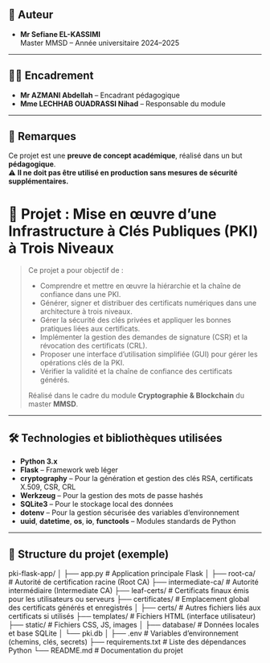 

## 👤 Auteur

- **Mr Sefiane EL-KASSIMI**  
  Master MMSD – Année universitaire 2024–2025

---

## 🧑‍🏫 Encadrement

- **Mr AZMANI Abdellah** – Encadrant pédagogique  
- **Mme LECHHAB OUADRASSI Nihad** – Responsable du module

---

## 📝 Remarques

Ce projet est une **preuve de concept académique**, réalisé dans un but **pédagogique**.  
⚠️ **Il ne doit pas être utilisé en production sans mesures de sécurité supplémentaires.**


 
 # 📌 Projet : Mise en œuvre d’une Infrastructure à Clés Publiques (PKI) à Trois Niveaux

> Ce projet a pour objectif de :
>
> - Comprendre et mettre en œuvre la hiérarchie et la chaîne de confiance dans une PKI.
> - Générer, signer et distribuer des certificats numériques dans une architecture à trois niveaux.
> - Gérer la sécurité des clés privées et appliquer les bonnes pratiques liées aux certificats.
> - Implémenter la gestion des demandes de signature (CSR) et la révocation des certificats (CRL).
> - Proposer une interface d’utilisation simplifiée (GUI) pour gérer les opérations clés de la PKI.
> - Vérifier la validité et la chaîne de confiance des certificats générés.
>
> Réalisé dans le cadre du module **Cryptographie & Blockchain** du master **MMSD**.

---

## 🛠️ Technologies et bibliothèques utilisées

- **Python 3.x**
- **Flask** – Framework web léger
- **cryptography** – Pour la génération et gestion des clés RSA, certificats X.509, CSR, CRL
- **Werkzeug** – Pour la gestion des mots de passe hashés
- **SQLite3** – Pour le stockage local des données
- **dotenv** – Pour la gestion sécurisée des variables d’environnement
- **uuid**, **datetime**, **os**, **io**, **functools** – Modules standards de Python

---

## 📁 Structure du projet (exemple)
pki-flask-app/
│
├── app.py # Application principale Flask
│
├── root-ca/ # Autorité de certification racine (Root CA)
├── intermediate-ca/ # Autorité intermédiaire (Intermediate CA)
├── leaf-certs/ # Certificats finaux émis pour les utilisateurs ou serveurs
├── certificates/ # Emplacement global des certificats générés et enregistrés
│
├── certs/ # Autres fichiers liés aux certificats si utilisés
├── templates/ # Fichiers HTML (interface utilisateur)
├── static/ # Fichiers CSS, JS, images
│
├── database/ # Données locales et base SQLite
│ └── pki.db
│
├── .env # Variables d’environnement (chemins, clés, secrets)
├── requirements.txt # Liste des dépendances Python
└── README.md # Documentation du projet


